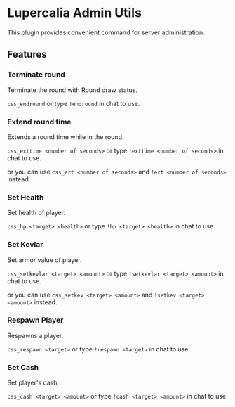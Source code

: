 # Lupercalia Admin Utils

This plugin provides convenient command for server administration.

## Features

### Terminate round

Terminate the round with Round draw status.

`css_endround` or type `!endround` in chat to use.


### Extend round time

Extends a round time while in the round.

`css_exttime <number of seconds>` or type `!exttime <number of seconds>` in chat to use.

or you can use `css_ert <number of seconds>` and `!ert <number of seconds>` instead.


### Set Health

Set health of player.

`css_hp <target> <health>` or type `!hp <target> <health>` in chat to use.


### Set Kevlar

Set armor value of player.

`css_setkevlar <target> <amount>` or type `!setkevlar <target> <amount>` in chat to use.

or you can use `css_setkev <target> <amount>` and `!setkev <target> <amount>` instead.


### Respawn Player

Respawns a player.

`css_respawn <target>` or type `!respawn <target>` in chat to use.


### Set Cash

Set player's cash.

`css_cash <target> <amount>` or type `!cash <target> <amount>` in chat to use.